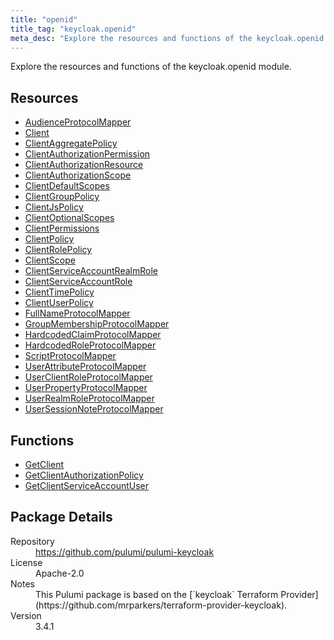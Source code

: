 ```yaml
---
title: "openid"
title_tag: "keycloak.openid"
meta_desc: "Explore the resources and functions of the keycloak.openid module."
---
```


<!-- WARNING: this file was generated by Pulumi Docs Generator. -->
<!-- Do not edit by hand unless you're certain you know what you are doing! -->

Explore the resources and functions of the keycloak.openid module.

<h2 id="resources">Resources</h2>
<ul class="api">
    <li><a href="audienceprotocolmapper" title="AudienceProtocolMapper"><span class="symbol resource"></span>AudienceProtocolMapper</a></li>
    <li><a href="client" title="Client"><span class="symbol resource"></span>Client</a></li>
    <li><a href="clientaggregatepolicy" title="ClientAggregatePolicy"><span class="symbol resource"></span>ClientAggregatePolicy</a></li>
    <li><a href="clientauthorizationpermission" title="ClientAuthorizationPermission"><span class="symbol resource"></span>ClientAuthorizationPermission</a></li>
    <li><a href="clientauthorizationresource" title="ClientAuthorizationResource"><span class="symbol resource"></span>ClientAuthorizationResource</a></li>
    <li><a href="clientauthorizationscope" title="ClientAuthorizationScope"><span class="symbol resource"></span>ClientAuthorizationScope</a></li>
    <li><a href="clientdefaultscopes" title="ClientDefaultScopes"><span class="symbol resource"></span>ClientDefaultScopes</a></li>
    <li><a href="clientgrouppolicy" title="ClientGroupPolicy"><span class="symbol resource"></span>ClientGroupPolicy</a></li>
    <li><a href="clientjspolicy" title="ClientJsPolicy"><span class="symbol resource"></span>ClientJsPolicy</a></li>
    <li><a href="clientoptionalscopes" title="ClientOptionalScopes"><span class="symbol resource"></span>ClientOptionalScopes</a></li>
    <li><a href="clientpermissions" title="ClientPermissions"><span class="symbol resource"></span>ClientPermissions</a></li>
    <li><a href="clientpolicy" title="ClientPolicy"><span class="symbol resource"></span>ClientPolicy</a></li>
    <li><a href="clientrolepolicy" title="ClientRolePolicy"><span class="symbol resource"></span>ClientRolePolicy</a></li>
    <li><a href="clientscope" title="ClientScope"><span class="symbol resource"></span>ClientScope</a></li>
    <li><a href="clientserviceaccountrealmrole" title="ClientServiceAccountRealmRole"><span class="symbol resource"></span>ClientServiceAccountRealmRole</a></li>
    <li><a href="clientserviceaccountrole" title="ClientServiceAccountRole"><span class="symbol resource"></span>ClientServiceAccountRole</a></li>
    <li><a href="clienttimepolicy" title="ClientTimePolicy"><span class="symbol resource"></span>ClientTimePolicy</a></li>
    <li><a href="clientuserpolicy" title="ClientUserPolicy"><span class="symbol resource"></span>ClientUserPolicy</a></li>
    <li><a href="fullnameprotocolmapper" title="FullNameProtocolMapper"><span class="symbol resource"></span>FullNameProtocolMapper</a></li>
    <li><a href="groupmembershipprotocolmapper" title="GroupMembershipProtocolMapper"><span class="symbol resource"></span>GroupMembershipProtocolMapper</a></li>
    <li><a href="hardcodedclaimprotocolmapper" title="HardcodedClaimProtocolMapper"><span class="symbol resource"></span>HardcodedClaimProtocolMapper</a></li>
    <li><a href="hardcodedroleprotocolmapper" title="HardcodedRoleProtocolMapper"><span class="symbol resource"></span>HardcodedRoleProtocolMapper</a></li>
    <li><a href="scriptprotocolmapper" title="ScriptProtocolMapper"><span class="symbol resource"></span>ScriptProtocolMapper</a></li>
    <li><a href="userattributeprotocolmapper" title="UserAttributeProtocolMapper"><span class="symbol resource"></span>UserAttributeProtocolMapper</a></li>
    <li><a href="userclientroleprotocolmapper" title="UserClientRoleProtocolMapper"><span class="symbol resource"></span>UserClientRoleProtocolMapper</a></li>
    <li><a href="userpropertyprotocolmapper" title="UserPropertyProtocolMapper"><span class="symbol resource"></span>UserPropertyProtocolMapper</a></li>
    <li><a href="userrealmroleprotocolmapper" title="UserRealmRoleProtocolMapper"><span class="symbol resource"></span>UserRealmRoleProtocolMapper</a></li>
    <li><a href="usersessionnoteprotocolmapper" title="UserSessionNoteProtocolMapper"><span class="symbol resource"></span>UserSessionNoteProtocolMapper</a></li>
</ul>

<h2 id="functions">Functions</h2>
<ul class="api">
    <li><a href="getclient" title="GetClient"><span class="symbol function"></span>GetClient</a></li>
    <li><a href="getclientauthorizationpolicy" title="GetClientAuthorizationPolicy"><span class="symbol function"></span>GetClientAuthorizationPolicy</a></li>
    <li><a href="getclientserviceaccountuser" title="GetClientServiceAccountUser"><span class="symbol function"></span>GetClientServiceAccountUser</a></li>
</ul>

<h2 id="package-details">Package Details</h2>
<dl class="package-details">
	<dt>Repository</dt>
	<dd><a href="https://github.com/pulumi/pulumi-keycloak">https://github.com/pulumi/pulumi-keycloak</a></dd>
	<dt>License</dt>
	<dd>Apache-2.0</dd>
	<dt>Notes</dt>
	<dd>This Pulumi package is based on the [`keycloak` Terraform Provider](https://github.com/mrparkers/terraform-provider-keycloak).</dd>
	<dt>Version</dt>
	<dd>3.4.1</dd>
</dl>


